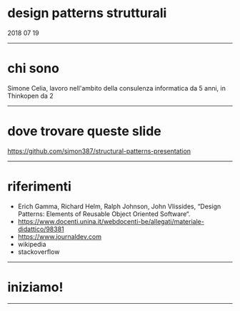 # design patterns strutturali

2018 07 19

---

# chi sono

Simone Celia, lavoro nell'ambito della consulenza informatica da 5 anni, in Thinkopen da 2

---

# dove trovare queste slide

https://github.com/simon387/structural-patterns-presentation

---

# riferimenti

+ Erich Gamma, Richard Helm, Ralph Johnson, John Vlissides, “Design Patterns: Elements of Reusable Object Oriented Software“.
+ https://www.docenti.unina.it/webdocenti-be/allegati/materiale-didattico/98381
+ https://www.journaldev.com
+ wikipedia
+ stackoverflow

---

# iniziamo!

---

